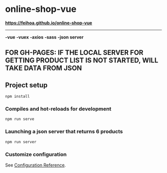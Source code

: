 # online-shop-vue


**https://feihoa.github.io/online-shop-vue**

***

**-vue**
**-vuex**
**-axios**
**-sass**
**-json server**

## FOR GH-PAGES: IF THE LOCAL SERVER FOR GETTING PRODUCT LIST IS NOT STARTED, WILL TAKE DATA FROM JSON

## Project setup
```
npm install
```

### Compiles and hot-reloads for development
```
npm run serve
```

### Launching a json server that returns 6 products
```
npm run server
```

### Customize configuration
See [Configuration Reference](https://cli.vuejs.org/config/).
